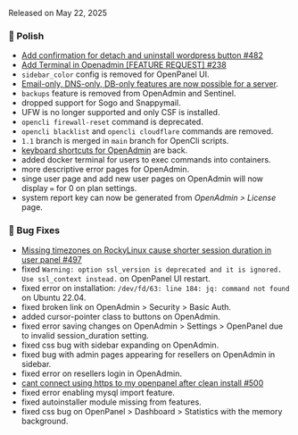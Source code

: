 Released on May 22, 2025

### 💅 Polish
- [Add confirmation for detach and uninstall wordpress button #482](https://github.com/stefanpejcic/OpenPanel/discussions/482)
- [Add Terminal in Openadmin [FEATURE REQUEST] #238](https://github.com/stefanpejcic/OpenPanel/issues/238)
- `sidebar_color` config is removed for OpenPanel UI.
- [Email-only, DNS-only, DB-only features are now possible for a server](https://github.com/stefanpejcic/OpenPanel/issues/493#issuecomment-2890913088).
- `backups` feature is removed from OpenAdmin and Sentinel.
- dropped support for Sogo and Snappymail.
- UFW is no longer supported and only CSF is installed.
- `opencli firewall-reset` command is deprecated.
- `opencli blacklist` and `opencli cloudflare` commands are removed.
- `1.1` branch is merged in `main` branch for OpenCli scripts.
- [keyboard shortcuts for OpenAdmin](/docs/articles/dev-experience/openadmin-keyboard-shortcuts) are back.
- added docker terminal for users to exec commands into containers.
- more descriptive error pages for OpenAdmin.
- singe user page and add new user pages on OpenAdmin will now display `∞` for 0 on plan settings.
- system report key can now be generated from *OpenAdmin > License* page.


### 🐛 Bug Fixes
- [Missing timezones on RockyLinux cause shorter session duration in user panel #497](https://github.com/stefanpejcic/OpenPanel/issues/497)
- fixed `Warning: option ssl_version is deprecated and it is ignored. Use ssl_context instead.` on OpenPanel UI restart.
- fixed error on installation: `/dev/fd/63: line 184: jq: command not found` on Ubuntu 22.04.
- fixed broken link on OpenAdmin > Security > Basic Auth.
- added cursor-pointer class to buttons on OpenAdmin.
- fixed error saving changes on OpenAdmin > Settings > OpenPanel due to invalid session_duration setting.
- fixed css bug with sidebar expanding on OpenAdmin.
- fixed bug with admin pages appearing for resellers on OpenAdmin in sidebar.
- fixed error on resellers login in OpenAdmin.
- [cant connect using https to my openpanel after clean install #500](https://github.com/stefanpejcic/OpenPanel/issues/500)
- fixed error enabling mysql import feature.
- fixed autoinstaller module missing from features.
- fixed css bug on OpenPanel > Dashboard > Statistics with the memory background.
